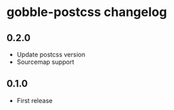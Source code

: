 # gobble-postcss changelog

## 0.2.0

* Update postcss version
* Sourcemap support

## 0.1.0

* First release
